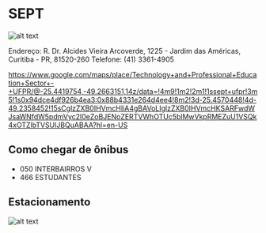 # SEPT

![alt text](http://www.ufpr.br/portalufpr/wp-content/uploads/2012/10/foto_institucional.jpg)


Endereço: R. Dr. Alcides Vieira Arcoverde, 1225 - Jardim das Américas, Curitiba - PR, 81520-260
Telefone: (41) 3361-4905

https://www.google.com/maps/place/Technology+and+Professional+Education+Sector+-+UFPR/@-25.4419754,-49.2663151,14z/data=!4m9!1m2!2m1!1ssept+ufpr!3m5!1s0x94dce4df926b4ea3:0x88b4331e264d4ee4!8m2!3d-25.4570448!4d-49.2358452!15sCglzZXB0IHVmcHIiA4gBAVoLIglzZXB0IHVmcHKSARFwdWJsaWNfdW5pdmVyc2l0eZoBJENoZERTVWhOTUc5blMwVkpRMEZuU1VSQk4xOTZlbTVSUlJBQuABAA?hl=en-US

## Como chegar de ônibus

- 050 INTERBAIRROS V
- 466 ESTUDANTES


## Estacionamento
![alt text](http://www.iaa.ufpr.br/wp-content/uploads/2022/03/Mapa_Estacionamento_SEPT-768x659.png)

